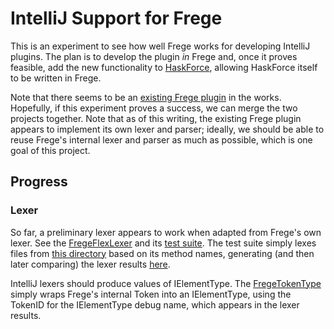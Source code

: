 # IntelliJ Support for Frege

This is an experiment to see how well Frege works for developing IntelliJ plugins.
The plan is to develop the plugin _in_ Frege and, once it proves feasible, add the
new functionality to [HaskForce](http://caryrobbins.com/intellij-haskforce/), allowing
HaskForce itself to be written in Frege.

Note that there seems to be an
[existing Frege plugin](https://github.com/Dierk/frege-idea-plugin)
in the works.  Hopefully, if this experiment proves a success, we can merge the two
projects together.  Note that as of this writing, the existing Frege plugin appears
to implement its own lexer and parser; ideally, we should be able to reuse Frege's
internal lexer and parser as much as possible, which is one goal of this project.

## Progress

### Lexer

So far, a preliminary lexer appears to work when adapted from Frege's own lexer.
See the [FregeFlexLexer](src/com/haskforce/frege/lang/FregeFlexLexer.java)
and its [test suite](tests/com/haskforce/frege/lang/FregeLexerTest.java).
The test suite simply lexes files from
[this directory](tests/gold/parser) based on its method names, generating
(and then later comparing) the lexer results
[here](tests/gold/parser/lexer/expected).

IntelliJ lexers should produce values of IElementType.
The [FregeTokenType](src/com/haskforce/frege/lang/FregeTokenType.java) simply wraps Frege's
internal Token into an IElementType, using the TokenID for the IElementType debug name, which
appears in the lexer results.
